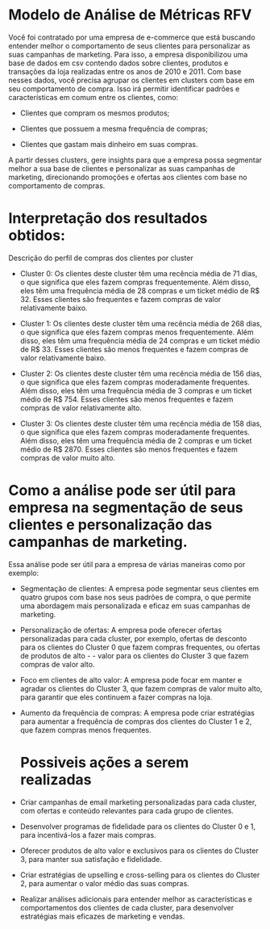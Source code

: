 # Modelo de Análise de Métricas RFV

Você foi contratado por uma empresa de e-commerce que está buscando entender melhor o comportamento de seus clientes para personalizar as suas campanhas de marketing. Para isso, a empresa disponibilizou uma base de dados em csv contendo dados sobre clientes, produtos e transações da loja realizadas entre os anos de 2010 e 2011. Com base nesses dados, você precisa agrupar os clientes em clusters com base em seu comportamento de compra. Isso irá permitir identificar padrões e características em comum entre os clientes, como:

- Clientes que compram os mesmos produtos;

- Clientes que possuem a mesma frequência de compras;

- Clientes que gastam mais dinheiro em suas compras.

A partir desses clusters, gere insights para que a empresa possa segmentar melhor a sua base de clientes e personalizar as suas campanhas de marketing, direcionando promoções e ofertas aos clientes com base no comportamento de compras.

# Interpretação dos resultados obtidos:

Descrição do perfil de compras dos clientes por cluster

- Cluster 0: Os clientes deste cluster têm uma recência média de 71 dias, o que significa que eles fazem compras frequentemente. Além disso, eles têm uma frequência média de 28 compras e um ticket médio de R$ 32.
Esses clientes são frequentes e fazem compras de valor relativamente baixo.
   
- Cluster 1: Os clientes deste cluster têm uma recência média de 268 dias, o que significa que eles fazem compras menos frequentemente. Além disso, eles têm uma frequência média de 24 compras e um ticket médio de R$ 33. Esses clientes são menos frequentes e fazem compras de valor relativamente baixo.

- Cluster 2: Os clientes deste cluster têm uma recência média de 156 dias, o que significa que eles fazem compras moderadamente frequentes. Além disso, eles têm uma frequência média de 3 compras e um ticket médio de R$ 754. Esses clientes são menos frequentes e fazem compras de valor relativamente alto.

- Cluster 3: Os clientes deste cluster têm uma recência média de 158 dias, o que significa que eles fazem compras moderadamente frequentes. Além disso, eles têm uma frequência média de 2 compras e um ticket médio de R$ 2870. Esses clientes são menos frequentes e fazem compras de valor muito alto.

# Como a análise pode ser útil para empresa na segmentação de seus clientes e personalização das campanhas de marketing.

Essa análise pode ser útil para a empresa de várias maneiras como por exemplo:

- Segmentação de clientes: A empresa pode segmentar seus clientes em quatro grupos com base nos seus padrões de compra, o que permite uma abordagem mais personalizada e eficaz em suas campanhas de marketing.
- Personalização de ofertas: A empresa pode oferecer ofertas personalizadas para cada cluster, por exemplo, ofertas de desconto para os clientes do Cluster 0 que fazem compras frequentes, ou ofertas de produtos de alto - - valor para os clientes do Cluster 3 que fazem compras de valor alto.
- Foco em clientes de alto valor: A empresa pode focar em manter e agradar os clientes do Cluster 3, que fazem compras de valor muito alto, para garantir que eles continuem a fazer compras na loja.
- Aumento da frequência de compras: A empresa pode criar estratégias para aumentar a frequência de compras dos clientes do Cluster 1 e 2, que fazem compras menos frequentes.

  # Possiveis ações a serem realizadas

- Criar campanhas de email marketing personalizadas para cada cluster, com ofertas e conteúdo relevantes para cada grupo de clientes.
- Desenvolver programas de fidelidade para os clientes do Cluster 0 e 1, para incentivá-los a fazer mais compras.
- Oferecer produtos de alto valor e exclusivos para os clientes do Cluster 3, para manter sua satisfação e fidelidade.
- Criar estratégias de upselling e cross-selling para os clientes do Cluster 2, para aumentar o valor médio das suas compras.
- Realizar análises adicionais para entender melhor as características e comportamentos dos clientes de cada cluster, para desenvolver estratégias mais eficazes de marketing e vendas.

